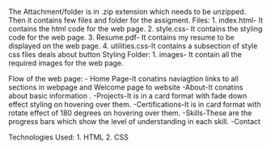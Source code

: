 The Attachment/folder is in .zip extension which needs to be unzipped.
Then it contains few files and folder for the assigment.
Files:
    1. index.html- It contains the html code for the web page.
    2. style.css- It contains the styling code for the web page.
    3. Resume.pdf- It contains my resume to be displayed on the web page.
    4. utilities.css-It contains a subsection of style css files deals about button Styling
Folder:
    1. images- It contain all the required images for the web page.

Flow of the web page:
        - Home Page-It conatins naviagtion links to all sections in webpage and Welcome page to website
        -About-It conatins about basic information .
        -Projects-It is in a card format with fade down effect styling on hovering over them.
        -Certifications-It is in card format with rotate effect of 180 degrees on hovering over them.
        -Skills-These are the progress bars which show the level of understanding in each skill.
        -Contact

Technologies Used:
    1. HTML
    2. CSS
